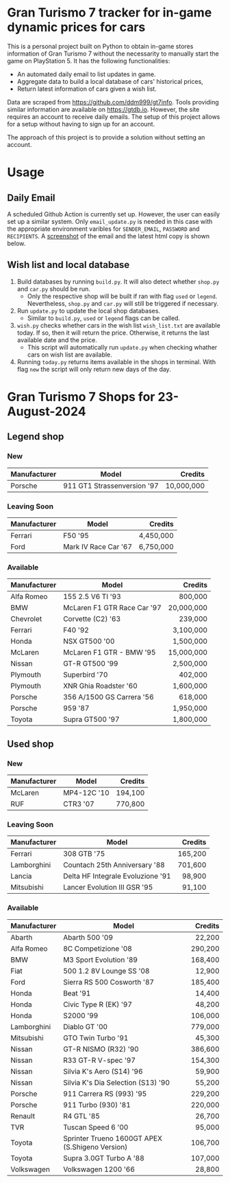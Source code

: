 # Gran Turismo 7 tracker for in-game dynamic prices for cars

This is a personal project built on Python to obtain in-game stores information of Gran Turismo 7 without the necessarity to manually start the game on PlayStation 5. It has the following functionalities:

- An automated daily email to list updates in game.
- Aggregate data to build a local database of cars' historical prices,
- Return latest information of cars given a wish list.

Data are scraped from https://github.com/ddm999/gt7info. Tools providing similar information are available on https://gtdb.io. However, the site requires an account to receive daily emails. The setup of this project allows for a setup without having to sign up for an account.

The approach of this project is to provide a solution without setting an account.

# Usage

## Daily Email

A scheduled Github Action is currently set up. However, the user can easily set up a similar system. Only `email_update.py` is needed in this case with the appropriate environment varibles for `SENDER_EMAIL`, `PASSWORD` and `RECIPIENTS`. A [screenshot](https://raw.githubusercontent.com/marcohoucheng/Gran-Turismo-7-Price-Tracker/main/data/email_screenshot.png) of the email and the latest html copy is shown below.

## Wish list and local database

1. Build databases by running `build.py`. It will also detect whether `shop.py` and `car.py` should be run.
    - Only the respective shop will be built if ran with flag `used` or `legend`. Nevertheless, `shop.py` and `car.py` will still be triggered if necessary.
2. Run `update.py` to update the local shop databases.
    - Similar to `build.py`, `used` or `legend` flags can be called.
3. `wish.py` checks whether cars in the wish list `wish_list.txt` are available today. If so, then it will return the price. Otherwise, it returns the last available date and the price.
    - This script will automatically run `update.py` when checking whather cars on wish list are available.
4. Running `today.py` returns items available in the shops in terminal. With flag `new` the script will only return new days of the day.


# Gran Turismo 7 Shops for 23-August-2024



## Legend shop

### New
 | Manufacturer | Model | Credits |
 | --- | --- | --: |
|Porsche|911 GT1 Strassenversion '97|10,000,000|

### Leaving Soon
 | Manufacturer | Model | Credits |
 | --- | --- | --: |
|Ferrari|F50 '95|4,450,000|
|Ford|Mark IV Race Car '67|6,750,000|

### Available
 | Manufacturer | Model | Credits |
 | --- | --- | --: |
|Alfa Romeo|155 2.5 V6 TI '93|800,000|
|BMW|McLaren F1 GTR Race Car '97|20,000,000|
|Chevrolet|Corvette (C2) '63|239,000|
|Ferrari|F40 '92|3,100,000|
|Honda|NSX GT500 '00|1,500,000|
|McLaren|McLaren F1 GTR - BMW '95|15,000,000|
|Nissan|GT-R GT500 '99|2,500,000|
|Plymouth|Superbird '70|402,000|
|Plymouth|XNR Ghia Roadster '60|1,600,000|
|Porsche|356 A/1500 GS Carrera '56|618,000|
|Porsche|959 '87|1,950,000|
|Toyota|Supra GT500 '97|1,800,000|


## Used shop

### New
 | Manufacturer | Model | Credits |
 | --- | --- | --: |
|McLaren|MP4-12C '10|194,100|
|RUF|CTR3 '07|770,800|

### Leaving Soon
 | Manufacturer | Model | Credits |
 | --- | --- | --: |
|Ferrari|308 GTB '75|165,200|
|Lamborghini|Countach 25th Anniversary '88|701,600|
|Lancia|Delta HF Integrale Evoluzione '91|98,900|
|Mitsubishi|Lancer Evolution III GSR '95|91,100|

### Available
 | Manufacturer | Model | Credits |
 | --- | --- | --: |
|Abarth|Abarth 500 '09|22,200|
|Alfa Romeo|8C Competizione '08|290,200|
|BMW|M3 Sport Evolution '89|168,400|
|Fiat|500 1.2 8V Lounge SS '08|12,900|
|Ford|Sierra RS 500 Cosworth '87|185,400|
|Honda|Beat '91|14,400|
|Honda|Civic Type R (EK) '97|48,200|
|Honda|S2000 '99|106,000|
|Lamborghini|Diablo GT '00|779,000|
|Mitsubishi|GTO Twin Turbo '91|45,300|
|Nissan|GT-R NISMO (R32) '90|386,600|
|Nissan|R33 GT-R V-spec '97|154,300|
|Nissan|Silvia K's Aero (S14) '96|59,900|
|Nissan|Silvia K's Dia Selection (S13) '90|55,200|
|Porsche|911 Carrera RS (993) '95|229,200|
|Porsche|911 Turbo (930) '81|220,000|
|Renault|R4 GTL '85|26,700|
|TVR|Tuscan Speed 6 '00|95,000|
|Toyota|Sprinter Trueno 1600GT APEX (S.Shigeno Version)|106,700|
|Toyota|Supra 3.0GT Turbo A '88|107,000|
|Volkswagen|Volkswagen 1200 '66|28,800|
